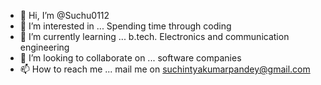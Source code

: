 - 👋 Hi, I’m @Suchu0112
- 👀 I’m interested in ... Spending time through coding
- 🌱 I’m currently learning ... b.tech. Electronics and communication engineering
- 💞️ I’m looking to collaborate on ... software companies
- 📫 How to reach me ... mail me on suchintyakumarpandey@gmail.com

<!---
Suchu0112/Suchu0112 is a ✨ special ✨ repository because its `README.md` (this file) appears on your GitHub profile.
You can click the Preview link to take a look at your changes.
--->
